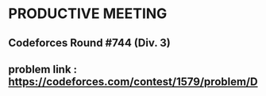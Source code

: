 # PRODUCTIVE MEETING

## Codeforces Round #744 (Div. 3)

## problem link : https://codeforces.com/contest/1579/problem/D
